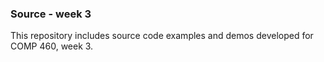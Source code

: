### Source - week 3

This repository includes source code examples and demos developed for COMP 460, week 3.

